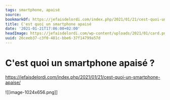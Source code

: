 ```yaml
---
tags: smartphone, apaisé
source:
bookmarkOf: https://jefaisdelordi.com/index.php/2021/01/21/cest-quoi-un-smartphone-apaise/
title: C'est quoi un smartphone apaisé
date: '2021-01-21T17:06:00+02:00'
headImage: https://jefaisdelordi.com/wp-content/uploads/2021/01/card.png
uuid: 26ceeb37-c3f0-481c-bbe6-37f14799a57d
---
```


# C'est quoi un smartphone apaisé ?
https://jefaisdelordi.com/index.php/2021/01/21/cest-quoi-un-smartphone-apaise/

![[image-1024x656.png]]
